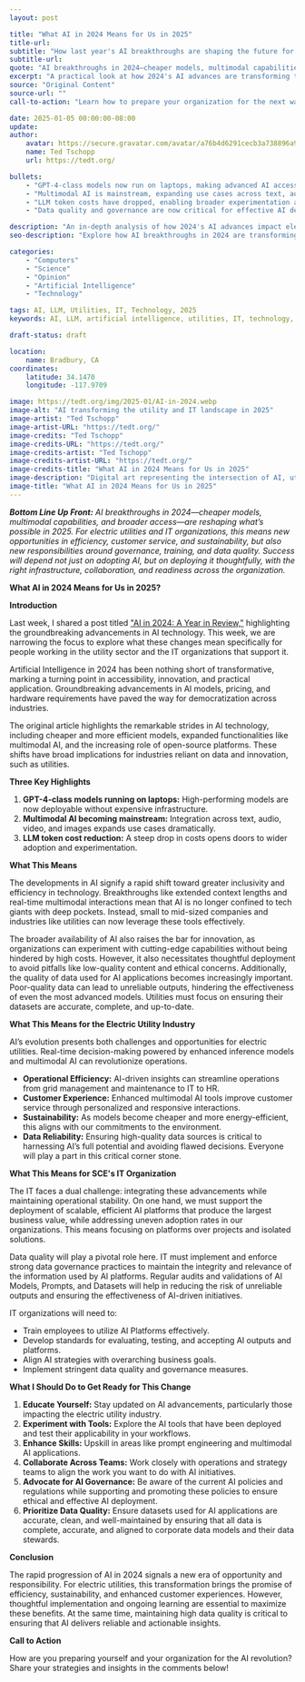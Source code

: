 ```yaml
---
layout: post

title: "What AI in 2024 Means for Us in 2025"
title-url:
subtitle: "How last year's AI breakthroughs are shaping the future for utilities and IT organizations"
subtitle-url:
quote: "AI breakthroughs in 2024—cheaper models, multimodal capabilities, and broader access—are reshaping what’s possible in 2025."
excerpt: "A practical look at how 2024's AI advances are transforming the electric utility sector and IT, and what you should do to prepare."
source: "Original Content"
source-url: ""
call-to-action: "Learn how to prepare your organization for the next wave of AI."

date: 2025-01-05 00:00:00-08:00
update:
author:
    avatar: https://secure.gravatar.com/avatar/a76b4d6291cecb3a738896a971bfb903?s=512&d=mp&r=g
    name: Ted Tschopp
    url: https://tedt.org/

bullets:
    - "GPT-4-class models now run on laptops, making advanced AI accessible to more organizations."
    - "Multimodal AI is mainstream, expanding use cases across text, audio, video, and images."
    - "LLM token costs have dropped, enabling broader experimentation and adoption."
    - "Data quality and governance are now critical for effective AI deployment."

description: "An in-depth analysis of how 2024's AI advances impact electric utilities and IT, with actionable steps for readiness and success."
seo-description: "Explore how AI breakthroughs in 2024 are transforming utilities and IT, and discover strategies to prepare for the future."

categories:
    - "Computers"
    - "Science"
    - "Opinion"
    - "Artificial Intelligence"
    - "Technology"

tags: AI, LLM, Utilities, IT, Technology, 2025
keywords: AI, LLM, artificial intelligence, utilities, IT, technology, 2025

draft-status: draft

location:
    name: Bradbury, CA
coordinates:
    latitude: 34.1470
    longitude: -117.9709

image: https://tedt.org/img/2025-01/AI-in-2024.webp
image-alt: "AI transforming the utility and IT landscape in 2025"
image-artist: "Ted Tschopp"
image-artist-URL: "https://tedt.org/"
image-credits: "Ted Tschopp"
image-credits-URL: "https://tedt.org/"
image-credits-artist: "Ted Tschopp"
image-credits-artist-URL: "https://tedt.org/"
image-credits-title: "What AI in 2024 Means for Us in 2025"
image-description: "Digital art representing the intersection of AI, utilities, and IT in 2025."
image-title: "What AI in 2024 Means for Us in 2025"
---
```


_**Bottom Line Up Front:** AI breakthroughs in 2024—cheaper models, multimodal capabilities, and broader access—are reshaping what’s possible in 2025. For electric utilities and IT organizations, this means new opportunities in efficiency, customer service, and sustainability, but also new responsibilities around governance, training, and data quality. Success will depend not just on adopting AI, but on deploying it thoughtfully, with the right infrastructure, collaboration, and readiness across the organization._

**What AI in 2024 Means for Us in 2025?**

**Introduction**

Last week, I shared a post titled ["AI in 2024: A Year in Review,"](https://engage.cloud.microsoft.mcas.ms/main/org/sce.com/threads/eyJfdHlwZSI6IlRocmVhZCIsImlkIjoiMzEzNTA0NTU1MjQ5NjY0MCJ9?trk_copy_link=V2&McasTsid=11522&McasCtx=4 "https://engage.cloud.microsoft/main/org/sce.com/threads/eyJfdHlwZSI6IlRocmVhZCIsImlkIjoiMzEzNTA0NTU1MjQ5NjY0MCJ9?trk_copy_link=V2") highlighting the groundbreaking advancements in AI technology. This week, we are narrowing the focus to explore what these changes mean specifically for people working in the utility sector and the IT organizations that support it.

Artificial Intelligence in 2024 has been nothing short of transformative, marking a turning point in accessibility, innovation, and practical application. Groundbreaking advancements in AI models, pricing, and hardware requirements have paved the way for democratization across industries.

The original article highlights the remarkable strides in AI technology, including cheaper and more efficient models, expanded functionalities like multimodal AI, and the increasing role of open-source platforms. These shifts have broad implications for industries reliant on data and innovation, such as utilities.

**Three Key Highlights**

1.  **GPT-4-class models running on laptops:** High-performing models are now deployable without expensive infrastructure.
2.  **Multimodal AI becoming mainstream:** Integration across text, audio, video, and images expands use cases dramatically.
3.  **LLM token cost reduction:** A steep drop in costs opens doors to wider adoption and experimentation.

**What This Means**

The developments in AI signify a rapid shift toward greater inclusivity and efficiency in technology. Breakthroughs like extended context lengths and real-time multimodal interactions mean that AI is no longer confined to tech giants with deep pockets. Instead, small to mid-sized companies and industries like utilities can now leverage these tools effectively.

The broader availability of AI also raises the bar for innovation, as organizations can experiment with cutting-edge capabilities without being hindered by high costs. However, it also necessitates thoughtful deployment to avoid pitfalls like low-quality content and ethical concerns. Additionally, the quality of data used for AI applications becomes increasingly important. Poor-quality data can lead to unreliable outputs, hindering the effectiveness of even the most advanced models. Utilities must focus on ensuring their datasets are accurate, complete, and up-to-date.

**What This Means for the Electric Utility Industry**

AI’s evolution presents both challenges and opportunities for electric utilities. Real-time decision-making powered by enhanced inference models and multimodal AI can revolutionize operations.

*   **Operational Efficiency:** AI-driven insights can streamline operations from grid management and maintenance to IT to HR.
*   **Customer Experience:** Enhanced multimodal AI tools improve customer service through personalized and responsive interactions.
*   **Sustainability:** As models become cheaper and more energy-efficient, this aligns with our commitments to the environment.
*   **Data Reliability:** Ensuring high-quality data sources is critical to harnessing AI’s full potential and avoiding flawed decisions. Everyone will play a part in this critical corner stone.

**What This Means for SCE's IT Organization**

The IT faces a dual challenge: integrating these advancements while maintaining operational stability. On one hand, we must support the deployment of scalable, efficient AI platforms that produce the largest business value, while addressing uneven adoption rates in our organizations. This means focusing on platforms over projects and isolated solutions.

Data quality will play a pivotal role here. IT must implement and enforce strong data governance practices to maintain the integrity and relevance of the information used by AI platforms. Regular audits and validations of AI Models, Prompts, and Datasets will help in reducing the risk of unreliable outputs and ensuring the effectiveness of AI-driven initiatives.

IT organizations will need to:

*   Train employees to utilize AI Platforms effectively.
*   Develop standards for evaluating, testing, and accepting AI outputs and platforms.
*   Align AI strategies with overarching business goals.
*   Implement stringent data quality and governance measures.

**What I Should Do to Get Ready for This Change**

1.  **Educate Yourself:** Stay updated on AI advancements, particularly those impacting the electric utility industry.
2.  **Experiment with Tools:** Explore the AI tools that have been deployed and test their applicability in your workflows.
3.  **Enhance Skills:** Upskill in areas like prompt engineering and multimodal AI applications.
4.  **Collaborate Across Teams:** Work closely with operations and strategy teams to align the work you want to do with AI initiatives.
5.  **Advocate for AI Governance:** Be aware of the current AI policies and regulations while supporting and promoting these policies to ensure ethical and effective AI deployment.
6.  **Prioritize Data Quality:** Ensure datasets used for AI applications are accurate, clean, and well-maintained by ensuring that all data is complete, accurate, and aligned to corporate data models and their data stewards.

**Conclusion**

The rapid progression of AI in 2024 signals a new era of opportunity and responsibility. For electric utilities, this transformation brings the promise of efficiency, sustainability, and enhanced customer experiences. However, thoughtful implementation and ongoing learning are essential to maximize these benefits. At the same time, maintaining high data quality is critical to ensuring that AI delivers reliable and actionable insights.

**Call to Action**

How are you preparing yourself and your organization for the AI revolution? Share your strategies and insights in the comments below!